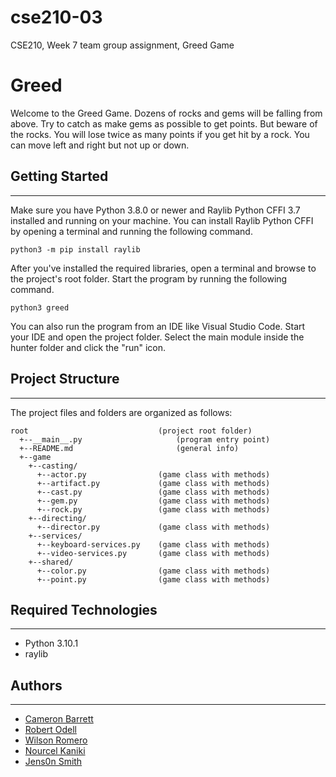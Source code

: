 # cse210-03
CSE210, Week 7 team group assignment, Greed Game


# Greed
Welcome to the Greed Game. Dozens of rocks and gems will be falling from above. Try to catch as make gems as possible to get points. But beware of the rocks. You will lose twice as many points if you get hit by a rock. You can move left and right but not up or down.


## Getting Started
---
Make sure you have Python 3.8.0 or newer and Raylib Python CFFI 3.7 installed and running on your machine. You can install Raylib Python CFFI by opening a terminal and running the following command.

```
python3 -m pip install raylib
```
After you've installed the required libraries, open a terminal and browse to the project's root folder. Start the program by running the following command.

```
python3 greed
```
You can also run the program from an IDE like Visual Studio Code. Start your IDE and open the 
project folder. Select the main module inside the hunter folder and click the "run" icon.


## Project Structure
---
The project files and folders are organized as follows:
```
root                   	         (project root folder)
  +--__main__.py		             (program entry point)
  +--README.md			             (general info)
  +--game
    +--casting/
      +--actor.py                (game class with methods)
      +--artifact.py             (game class with methods)
      +--cast.py                 (game class with methods)
      +--gem.py                  (game class with methods)
      +--rock.py                 (game class with methods)
    +--directing/
      +--director.py             (game class with methods)
    +--services/
      +--keyboard-services.py    (game class with methods)
      +--video-services.py       (game class with methods)
    +--shared/
      +--color.py                (game class with methods)
      +--point.py                (game class with methods)

```

## Required Technologies
---
* Python 3.10.1
* raylib

## Authors
---
* [Cameron Barrett](https://github.com/Cams1stGitHub) 
* [Robert Odell](https://github.com/rodell1983)
* [Wilson Romero](https://github.com/wilsonBYU)
* [Nourcel Kaniki](https://github.com/Nourcel)
* [Jens0n Smith](https://github.com/Jfunky11)


